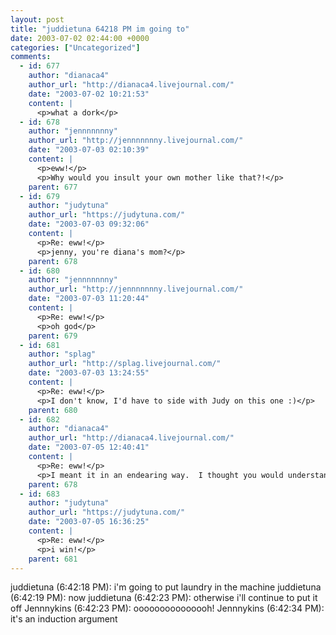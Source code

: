 ```yaml
---
layout: post
title: "juddietuna 64218 PM im going to"
date: 2003-07-02 02:44:00 +0000
categories: ["Uncategorized"]
comments:
  - id: 677
    author: "dianaca4"
    author_url: "http://dianaca4.livejournal.com/"
    date: "2003-07-02 10:21:53"
    content: |
      <p>what a dork</p>
  - id: 678
    author: "jennnnnnny"
    author_url: "http://jennnnnnny.livejournal.com/"
    date: "2003-07-03 02:10:39"
    content: |
      <p>eww!</p>
      <p>Why would you insult your own mother like that?!</p>
    parent: 677
  - id: 679
    author: "judytuna"
    author_url: "https://judytuna.com/"
    date: "2003-07-03 09:32:06"
    content: |
      <p>Re: eww!</p>
      <p>jenny, you're diana's mom?</p>
    parent: 678
  - id: 680
    author: "jennnnnnny"
    author_url: "http://jennnnnnny.livejournal.com/"
    date: "2003-07-03 11:20:44"
    content: |
      <p>Re: eww!</p>
      <p>oh god</p>
    parent: 679
  - id: 681
    author: "splag"
    author_url: "http://splag.livejournal.com/"
    date: "2003-07-03 13:24:55"
    content: |
      <p>Re: eww!</p>
      <p>I don't know, I'd have to side with Judy on this one :)</p>
    parent: 680
  - id: 682
    author: "dianaca4"
    author_url: "http://dianaca4.livejournal.com/"
    date: "2003-07-05 12:40:41"
    content: |
      <p>Re: eww!</p>
      <p>I meant it in an endearing way.  I thought you would understand. *sniffle*</p>
    parent: 678
  - id: 683
    author: "judytuna"
    author_url: "https://judytuna.com/"
    date: "2003-07-05 16:36:25"
    content: |
      <p>Re: eww!</p>
      <p>i win!</p>
    parent: 681
---
```


juddietuna (6:42:18 PM): i'm going to put laundry in the machine 
juddietuna (6:42:19 PM): now 
juddietuna (6:42:23 PM): otherwise i'll continue to put it off 
Jennnykins (6:42:23 PM): ooooooooooooooh!
Jennnykins (6:42:34 PM): it's an induction argument